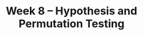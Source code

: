 ---
    title: Week 8 – Hypothesis and Permutation Testing
    weekNumber: 8
    days:
      - date: 2024-5-20
        events:
          "**LEC 21**{: .label .label-lecture } Hypothesis Testing and Total Variation Distance":
            "[CIT 11.2](https://inferentialthinking.com/chapters/11/2/Multiple_Categories.html), [11.4](https://inferentialthinking.com/chapters/11/4/Error_Probabilities.html)" 
          "<small><i><span style='display: inline-block; padding-left: 80px'><b>Keywords:</b> fair or unfair coin, p-value, midterm exam scores, Alameda County jury, TVD </span></i></small>":
      - date: 2024-5-21
        events:
          
          "**HW 5**{: .label .label-hw } **The Normal Distribution and the Central Limit Theorem**":
      - date: 2024-5-22
        events:
          "**LEC 22**{: .label .label-lecture } TVD, Hypothesis Testing, and Permutation Testing":
            "[CIT 12.0-12.1](https://inferentialthinking.com/chapters/12/Comparing_Two_Samples.html)" 
          "<small><i><span style='display: inline-block; padding-left: 80px'><b>Keywords:</b> confidence intervals for hypothesis testing, body temperature, smoking/babies </span></i></small>":
          "**DISC**{: .label .label-disc } 8. The Central Limit Theorem and Hypothesis Testing":
      - date: 2024-5-23
        events:
          
          "**LAB 6**{: .label .label-lab } **Hypothesis Testing**":
      - date: 2024-5-24
        events:
          "**LEC 23**{: .label .label-lecture } Permutation Testing":
            "[CIT 12.3](https://inferentialthinking.com/chapters/12/3/Deflategate.html)" 
          "<small><i><span style='display: inline-block; padding-left: 80px'><b>Keywords:</b> smoking/babies, np.random.permutation, shuffling, Deflategate </span></i></small>":
          "**QUIZ 4**{: .label .label-quiz } Quiz 4 covers Lectures 17-19":
---
